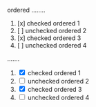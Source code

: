 ordered
........

1. [x] checked ordered 1
2. [ ] unchecked ordered 2
3. [x] checked ordered 3
4. [ ] unchecked ordered 4

.......

<ol class="contains-task-list">
<li class="task-list-item"><input class="task-list-item-checkbox" type="checkbox" checked=""> checked ordered 1</li>
<li class="task-list-item"><input class="task-list-item-checkbox" type="checkbox"> unchecked ordered 2</li>
<li class="task-list-item"><input class="task-list-item-checkbox" type="checkbox" checked=""> checked ordered 3</li>
<li class="task-list-item"><input class="task-list-item-checkbox" type="checkbox"> unchecked ordered 4</li>
</ol>
